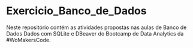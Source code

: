# Exercicio_Banco_de_Dados

Neste repositório contém as atividades propostas nas aulas de Banco de Dados Dados com SQLite e DBeaver do Bootcamp de Data Analytics da #WoMakersCode.
